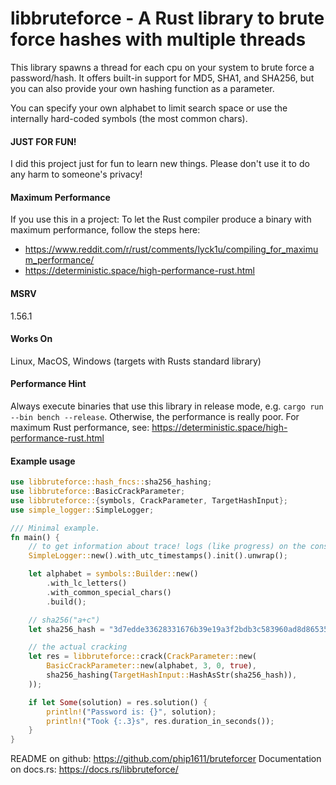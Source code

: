 # libbruteforce - A Rust library to brute force hashes with multiple threads

This library spawns a thread for each cpu on your system to
brute force a password/hash. It offers built-in support for MD5, SHA1,
and SHA256, but you can also provide your own hashing function as a
parameter.

You can specify your own alphabet to limit search space or use the
internally hard-coded symbols (the most common chars).

#### JUST FOR FUN!
I did this project just for fun to learn new things. Please don't
use it to do any harm to someone's privacy!

#### Maximum Performance
If you use this in a project: To let the Rust compiler produce a binary with maximum performance,
follow the steps here:
- <https://www.reddit.com/r/rust/comments/lyck1u/compiling_for_maximum_performance/>
- <https://deterministic.space/high-performance-rust.html>

#### MSRV
1.56.1

#### Works On
Linux, MacOS, Windows (targets with Rusts standard library)

#### Performance Hint
Always execute binaries that use this library in release mode, e.g. `cargo run --bin bench --release`.
Otherwise, the performance is really poor. For maximum Rust performance, see:
<https://deterministic.space/high-performance-rust.html>

#### Example usage
```rust
use libbruteforce::hash_fncs::sha256_hashing;
use libbruteforce::BasicCrackParameter;
use libbruteforce::{symbols, CrackParameter, TargetHashInput};
use simple_logger::SimpleLogger;

/// Minimal example.
fn main() {
    // to get information about trace! logs (like progress) on the console
    SimpleLogger::new().with_utc_timestamps().init().unwrap();

    let alphabet = symbols::Builder::new()
        .with_lc_letters()
        .with_common_special_chars()
        .build();

    // sha256("a+c")
    let sha256_hash = "3d7edde33628331676b39e19a3f2bdb3c583960ad8d865351a32e2ace7d8e02d";

    // the actual cracking
    let res = libbruteforce::crack(CrackParameter::new(
        BasicCrackParameter::new(alphabet, 3, 0, true),
        sha256_hashing(TargetHashInput::HashAsStr(sha256_hash)),
    ));

    if let Some(solution) = res.solution() {
        println!("Password is: {}", solution);
        println!("Took {:.3}s", res.duration_in_seconds());
    }
}
```


README on github: <https://github.com/phip1611/bruteforcer>
Documentation on docs.rs: <https://docs.rs/libbruteforce/>
